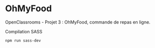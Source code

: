 # OhMyFood

OpenClassrooms - Projet 3 : OhMyFood, commande de repas en ligne.

Compilation SASS

```
npm run sass-dev
```
